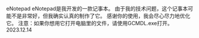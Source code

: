 eNotepad
eNotepad是我开发的一款记事本。
由于我的技术问题，这个记事本可能不是非常好，但我确实认真的制作了它。
感谢你的使用，我会尽心尽力地优化它。
注意：如果你想用它打开电脑里的文件，请使用GCMDL.exe打开。
2023.12.14
